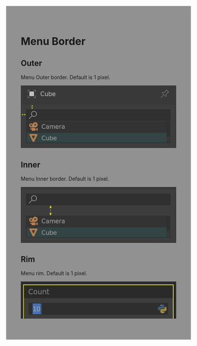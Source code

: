 <div style="background-color: #909190; padding: 40px;">

# Menu Border

## Outer

Menu Outer border. Default is 1 pixel.

![](./img/menu_border_outer.png)

## Inner

Menu Inner border. Default is 1 pixel.

![](./img/menu_border_inner.png)

## Rim

Menu rim. Default is 1 pixel.

![](./img/menu_border_rim.png)
